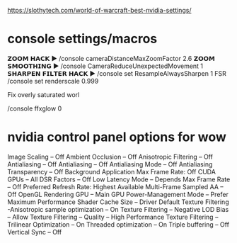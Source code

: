 https://slothytech.com/world-of-warcraft-best-nvidia-settings/

# console settings/macros

𝗭𝗢𝗢𝗠 𝗛𝗔𝗖𝗞 ► /console cameraDistanceMaxZoomFactor 2.6
𝗭𝗢𝗢𝗠 𝗦𝗠𝗢𝗢𝗧𝗛𝗜𝗡𝗚 ► /console CameraReduceUnexpectedMovement 1
𝗦𝗛𝗔𝗥𝗣𝗘𝗡 𝗙𝗜𝗟𝗧𝗘𝗥 𝗛𝗔𝗖𝗞 ► /console set ResampleAlwaysSharpen 1
FSR /console set renderscale 0.999

Fix overly saturated worl

/console ffxglow 0

# nvidia control panel options for wow

Image Scaling – Off
Ambient Occlusion – Off
Anisotropic Filtering – Off
Antialiasing – Off
Antialiasing – Off
Antialiasing Mode – Off
Antialiasing Transparency – Off
Background Application Max Frame Rate: Off
CUDA GPUs – All
DSR Factors – Off
Low Latency Mode – Depends
Max Frame Rate – Off
Preferred Refresh Rate: Highest Available
Multi-Frame Sampled AA – Off
OpenGL Rendering GPU – Main GPU
Power-Management Mode – Prefer Maximum Performance
Shader Cache Size – Driver Default
Texture Filtering -Anisotropic sample optimization – On
Texture Filtering – Negative LOD Bias – Allow
Texture Filtering – Quality – High Performance
Texture Filtering – Trilinear Optimization – On
Threaded optimization – On
Triple buffering – Off
Vertical Sync – Off
